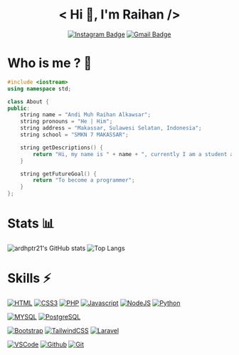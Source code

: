 <div align="center">

# < Hi 👋, I'm Raihan />

[![Instagram Badge](https://img.shields.io/badge/Instagram-E4405F?style=for-the-badge&logo=instagram&logoColor=white)](https://www.instagram.com/rhn.dev/)
[![Gmail Badge](https://img.shields.io/badge/EMAIL-FE7A16?style=for-the-badge&logo=gmail&logoColor=white)](mailto:raihanalkawsar92@gmail.com)

</div>

# Who is me ? 🤨

```C++
#include <iostream>
using namespace std;

class About {
public:
    string name = "Andi Muh Raihan Alkawsar";
    string pronouns = "He | Him";
    string address = "Makassar, Sulawesi Selatan, Indonesia";
    string school = "SMKN 7 MAKASSAR";

    string getDescriptions() {
        return "Hi, my name is " + name + ", currently I am a student at " + school + ". I really enjoy when writing code because it's like playing a game";
    }

    string getFutureGoal() {
        return "To become a programmer";
    }
};
```

# Stats 📊

![ardhptr21's GitHub stats](https://github-readme-stats.vercel.app/api?username=andirhn&show_icons=true&theme=graywhite)
![Top Langs](https://github-readme-stats.vercel.app/api/top-langs/?username=ardhptr21&layout=compact)

# Skills ⚡

[![HTML](https://img.shields.io/badge/HTML5-E34F26?style=for-the-badge&logo=html5&logoColor=white)](https://developer.mozilla.org/en-US/docs/Web/HTML)
[![CSS3](https://img.shields.io/badge/CSS3-1572B6?style=for-the-badge&logo=css3&logoColor=white)](https://developer.mozilla.org/en-US/docs/Web/CSS)
[![PHP](https://img.shields.io/badge/PHP-777BB4?style=for-the-badge&logo=php&logoColor=white)](https://php.net)
[![Javascript](https://img.shields.io/badge/JavaScript-323330?style=for-the-badge&logo=javascript&logoColor=F7DF1E)](https://developer.mozilla.org/en-US/docs/Web/JavaScript)
[![NodeJS](https://img.shields.io/badge/Node.js-339933?style=for-the-badge&logo=nodedotjs&logoColor=white)](https://nodejs.org)
[![Python](https://img.shields.io/badge/Python-FFD43B?style=for-the-badge&logo=python&logoColor=darkgreen)](https://python.org)

[![MYSQL](https://img.shields.io/badge/MySQL-00000F?style=for-the-badge&logo=mysql&logoColor=white)](https://mysql.com)
[![PostgreSQL](https://img.shields.io/badge/PostgreSQL-blue?style=for-the-badge&logo=PostgreSQL&logoColor=white)](https://www.postgresql.org/)


[![Bootstrap](https://img.shields.io/badge/Bootstrap-563D7C?style=for-the-badge&logo=bootstrap&logoColor=white)](https://getbootstrap.com)
[![TailwindCSS](https://img.shields.io/badge/Tailwind_CSS-38B2AC?style=for-the-badge&logo=tailwind-css&logoColor=white)](https://tailwindcss.com)
[![Laravel](https://img.shields.io/badge/Laravel-FF2D20?style=for-the-badge&logo=laravel&logoColor=white)](https://laravel.com)

[![VSCode](https://img.shields.io/badge/Visual_Studio_Code-0078D4?style=for-the-badge&logo=visual%20studio%20code&logoColor=white)](https://code.visualstudio.com)
[![Github](https://img.shields.io/badge/GitHub-100000?style=for-the-badge&logo=github&logoColor=white)](https://github.com)
[![Git](https://img.shields.io/badge/Git-white?style=for-the-badge&logo=git&logoColor=red)](https://git-scm.com)
